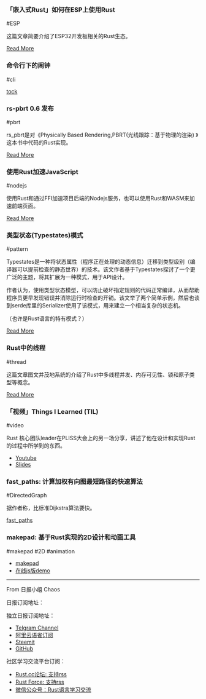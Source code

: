 ### 「嵌入式Rust」如何在ESP上使用Rust

#ESP

这篇文章简要介绍了ESP32开发板相关的Rust生态。

[Read More](https://dentrassi.de/2019/06/16/rust-on-the-esp-and-how-to-get-started/?pk_campaign=twitter)

### 命令行下的闹钟

#cli

[tock](https://github.com/nwtnni/tock)

### rs-pbrt 0.6 发布

#pbrt

rs_pbrt是对《Physically Based Rendering,PBRT(光线跟踪：基于物理的渲染) 》这本书中代码的Rust实现。

[Read More](https://www.rs-pbrt.org/blog/v0-6-0-release-notes/)

### 使用Rust加速JavaScript

#nodejs

使用Rust和通过FFI加速项目后端的Nodejs服务，也可以使用Rust和WASM来加速前端页面。

[Read More](https://medium.com/paloit/speed-up-your-javascript-with-rust-7661922562fa)

### 类型状态(Typestates)模式

#pattern 

Typestates是一种将状态属性（程序正在处理的动态信息）迁移到类型级别（编译器可以提前检查的静态世界）的技术。该文作者基于Typestates探讨了一个更广泛的主题，将其扩展为一种模式，用于API设计。

作者认为，使用类型状态模型，可以防止破坏指定规则的代码正常编译，从而帮助程序员更早发现错误并消除运行时检查的开销。该文举了两个简单示例，然后也谈到serde库里的Serializer使用了该模式，用来建立一个相当复杂的状态机。

（也许是Rust语言的特有模式？）

[Read More](http://cliffle.com/blog/rust-typestate/)

### Rust中的线程

#thread

这篇文章图文并茂地系统的介绍了Rust中多线程并发、内存可见性、锁和原子类型等概念。

[Read More](https://chilimatic.hashnode.dev/threads-in-rust-cjwmbxw9e003pzjs19n7pa0bt)

### 「视频」Things I Learned (TIL) 

#video

Rust 核心团队leader在PLISS大会上的另一场分享，讲述了他在设计和实现Rust的过程中所学到的东西。

- [Youtube](https://www.youtube.com/watch?v=LIYkT3p5gTs)
- [Slides](https://nikomatsakis.github.io/pliss-2019/til.html#1)

### fast_paths: 计算加权有向图最短路径的快速算法

#DirectedGraph

据作者称，比标准Dijkstra算法要快。

[fast_paths](https://github.com/easbar/fast_paths/)

### makepad: 基于Rust实现的2D设计和动画工具

#makepad #2D #animation

- [makepad](https://github.com/makepad/makepad)
- [在线js版demo](https://makepad.github.io/makepad.html)

---

From 日报小组 Chaos 

日报订阅地址：

独立日报订阅地址：
- [Telgram Channel](https://t.me/rust_daily_news )
- [阿里云语雀订阅](https://www.yuque.com/chaosbot/rustnews)
- [Steemit](https://steemit.com/@blackanger)
- [GitHub](https://github.com/RustStudy/rust_daily_news)

社区学习交流平台订阅：
- [Rust.cc论坛: 支持rss](https://rust.cc)
- [Rust Force: 支持rss](https://rustforce.net/)
- [微信公众号：Rust语言学习交流](https://rust.cc/article?id=ed7c9379-d681-47cb-9532-0db97d883f62)
